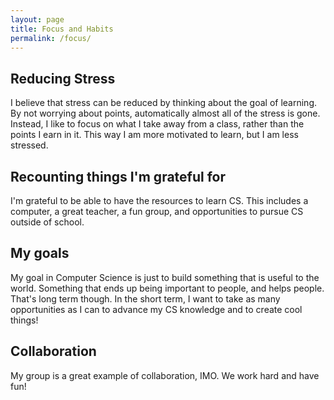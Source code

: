 ```yaml
---
layout: page
title: Focus and Habits
permalink: /focus/
---
```


## Reducing Stress

I believe that stress can be reduced by thinking about the goal of learning. By not worrying about points, automatically almost all of the stress is gone. Instead, I like to focus on what I take away from a class, rather than the points I earn in it. This way I am more motivated to learn, but I am less stressed.

## Recounting things I'm grateful for

I'm grateful to be able to have the resources to learn CS. This includes a computer, a great teacher, a fun group, and opportunities to pursue CS outside of school.

## My goals

My goal in Computer Science is just to build something that is useful to the world. Something that ends up being important to people, and helps people. That's long term though. In the short term, I want to take as many opportunities as I can to advance my CS knowledge and to create cool things!

## Collaboration

My group is a great example of collaboration, IMO. We work hard and have fun!